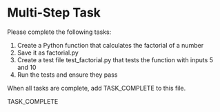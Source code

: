 # Multi-Step Task

Please complete the following tasks:

1. Create a Python function that calculates the factorial of a number
2. Save it as factorial.py
3. Create a test file test_factorial.py that tests the function with inputs 5 and 10
4. Run the tests and ensure they pass

When all tasks are complete, add TASK_COMPLETE to this file.

TASK_COMPLETE